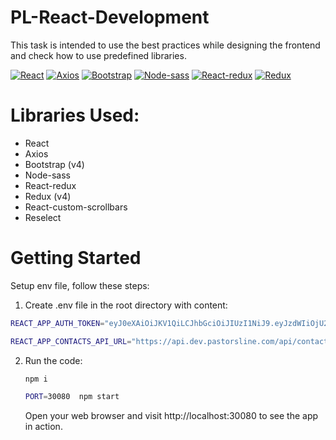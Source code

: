 # PL-React-Development
This task is intended to use the best practices while designing the frontend and check how to use predefined libraries.

[![React](https://img.shields.io/badge/react-%2320232a.svg?style=for-the-badge&logo=react&logoColor=%2361DAFB)](https://reactjs.org/)
[![Axios](https://img.shields.io/badge/axios-%2320232a.svg?style=for-the-badge&logo=axios&logoColor=%2323F3FE)](https://axios-http.com/)
[![Bootstrap](https://img.shields.io/badge/bootstrap-%2320232a.svg?style=for-the-badge&logo=bootstrap&logoColor=%237952B3)](https://getbootstrap.com/docs/4.6/getting-started/introduction/)
[![Node-sass](https://img.shields.io/badge/node--sass-%2320232a.svg?style=for-the-badge&logo=node-sass&logoColor=%23C76494)](https://sass-lang.com/libsass)
[![React-redux](https://img.shields.io/badge/react--redux-%2320232a.svg?style=for-the-badge&logo=redux&logoColor=%23764ABC)](https://react-redux.js.org/)
[![Redux](https://img.shields.io/badge/redux-%2320232a.svg?style=for-the-badge&logo=redux&logoColor=%23764ABC)](https://redux.js.org/)


# Libraries Used:
- React
- Axios
- Bootstrap (v4)
- Node-sass
- React-redux
- Redux (v4)
- React-custom-scrollbars
- Reselect

# Getting Started
Setup env file, follow these steps:
1. Create .env file in the root directory with content:
  ```bash
REACT_APP_AUTH_TOKEN="eyJ0eXAiOiJKV1QiLCJhbGciOiJIUzI1NiJ9.eyJzdWIiOjU2MCwiZXhwIjoxNzI2NTY3MTc5LCJ0eXBlIjoiYWNjZXNzIiwidGltZXN0YW1wIjoxNjk1MDMxMTc5fQ.0y7NtuVDCvcPvmWbliMs1q02sov2oFC6u2Hi6H4A2W4"
```
 ```bash 
REACT_APP_CONTACTS_API_URL="https://api.dev.pastorsline.com/api/contacts.json"
```

2. Run the code:
   ```bash
   npm i
   ```
    ```bash
   PORT=30080  npm start
   ```
   Open your web browser and visit http://localhost:30080 to see the app in action.
  




